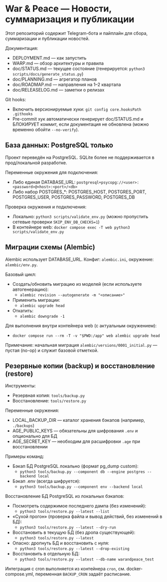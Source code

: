 # War & Peace — Новости, суммаризация и публикации

Этот репозиторий содержит Telegram-бота и пайплайн для сбора, суммаризации и публикации новостей. 

Документация:
- DEPLOYMENT.md — как запустить
- WARP.md — обзор архитектуры и правила
- doc/STATUS.md — текущее состояние (генерируется: `python3 scripts/docs/generate_status.py`)
- doc/PLANNING.md — агрегатор планов
- doc/ROADMAP.md — направления на 1–2 квартала
- doc/RELEASELOG.md — заметки о релизах

Git hooks:
- Включить версионируемые хуки: `git config core.hooksPath .githooks`
- Pre-commit хук автоматически генерирует doc/STATUS.md и БЛОКИРУЕТ коммит, если документация не обновлена (можно временно обойти `--no-verify`).

## База данных: PostgreSQL только

Проект переведён на PostgreSQL. SQLite более не поддерживается в прод/локальной разработке.

Переменные окружения для подключения:
- Либо единая DATABASE_URL: `postgresql+psycopg://<user>:<password>@<host>:<port>/<db>`
- Либо набор POSTGRES_*: POSTGRES_HOST, POSTGRES_PORT, POSTGRES_USER, POSTGRES_PASSWORD, POSTGRES_DB

Проверка окружения и подключения:
- Локально: `python3 scripts/validate_env.py` (можно пропустить сетевые проверки `SKIP_ENV_DB_CHECKS=1`)
- В контейнере web: `docker compose exec -T web python3 scripts/validate_env.py`

## Миграции схемы (Alembic)

Alembic использует DATABASE_URL. Конфиг: `alembic.ini`, окружение: `alembic/env.py`.

Базовый цикл:
- Создать/обновить миграцию из моделей (если используете автогенерацию):
  - `alembic revision --autogenerate -m "<описание>"`
- Применить миграции:
  - `alembic upgrade head`
- Откатить:
  - `alembic downgrade -1`

Для выполнения внутри контейнера web (с актуальным окружением):
- `docker compose run --rm -T -v "$PWD:/app" web alembic upgrade head`

Примечание: начальная миграция `alembic/versions/0001_initial.py` — пустая (no-op) и служит базовой отметкой.

## Резервные копии (backup) и восстановление (restore)

Инструменты:
- Резервная копия: `tools/backup.py`
- Восстановление: `tools/restore.py`

Переменные окружения:
- LOCAL_BACKUP_DIR — каталог хранения бэкапов (например, `./backups`)
- AGE_PUBLIC_KEYS — обязательны для шифрования `.env` и опционально для БД
- AGE_SECRET_KEY — необходим для расшифровки `.age` при восстановлении

Примеры команд:
- Бэкап БД PostgreSQL локально (формат pg_dump custom):
  - `python3 tools/backup.py --component db --engine postgres --backend local`
- Бэкап .env (всегда шифруется):
  - `python3 tools/backup.py --component env --backend local`

Восстановление БД PostgreSQL из локальных бэкапов:
- Посмотреть содержимое последнего дампа (без изменений):
  - `python3 tools/restore.py --latest --list`
- «Сухой прогон» (проверка файла и вывод действий, без изменений в БД):
  - `python3 tools/restore.py --latest --dry-run`
- Восстановить в текущую БД (без дропа существующей):
  - `python3 tools/restore.py --latest`
- Опасно: дропнуть БД и восстановить с нуля:
  - `python3 tools/restore.py --latest --drop-existing`
- Восстановить в отдельную БД:
  - `python3 tools/restore.py --latest --db-name warandpeace_test`

Интеграция с cron выполняется из контейнера `cron`, см. docker-compose.yml, переменная `BACKUP_CRON` задаёт расписание.
